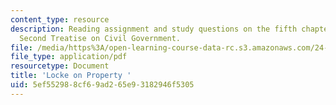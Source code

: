 ```yaml
---
content_type: resource
description: Reading assignment and study questions on the fifth chapter of Locke's
  Second Treatise on Civil Government.
file: /media/https%3A/open-learning-course-data-rc.s3.amazonaws.com/24-201-topics-in-the-history-of-philosophy-justice-political-economy-spring-2016/5ef552988cf69ad265e93182946f5305_MIT24_201S16_Locke_Notes.pdf
file_type: application/pdf
resourcetype: Document
title: 'Locke on Property '
uid: 5ef55298-8cf6-9ad2-65e9-3182946f5305
---
```

